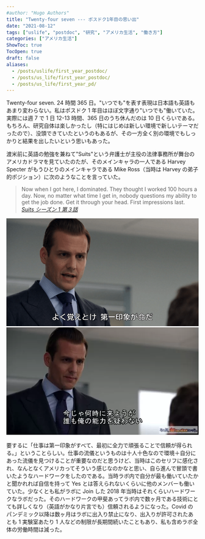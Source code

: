 ```yaml
---
#author: "Hugo Authors"
title: "Twenty-four seven --- ポスドク1年目の思い出"
date: "2021-08-12"
tags: ["uslife", "postdoc", "研究", "アメリカ生活", "働き方"]
categories: ["アメリカ生活"]
ShowToc: true
TocOpen: true
draft: false
aliases:
  - /posts/uslife/first_year_postdoc/
  - /posts/us_life/first_year_postdoc/
  - /posts/us_life/first_year_pd/
---
```


Twenty-four seven. 24 時間 365 日。"いつでも"を表す表現は日本語も英語もあまり変わらない。私はポスドク 1 年目はほぼ文字通り"いつでも"働いていた。実際には週 7 で 1 日 12-13 時間、365 日のうち休んだのは 10 日くらいである。もちろん、研究自体は楽しかったし（特にはじめは新しい環境で新しいテーマだったので）、没頭できていたというのもあるが、その一方全く別の環境でもしっかりと結果を出したいという思いもあった。

渡米前に英語の勉強を兼ねて"Suits"という弁護士が主役の法律事務所が舞台のアメリカドラマを見ていたのたが、そのメインキャラの一人である Harvey Specter がもうひとりのメインキャラである Mike Ross（当時は Harvey の弟子的ポジション）に次のようなことを言っていた。

> Now when I got here, I dominated. They thought I worked 100 hours a day. Now, no matter what time I get in, nobody questions my ability to get the job done. Get it through your head. First impressions last.
> <cite>[Suits シーズン 1 第３話](https://www.imdb.com/title/tt1632701/)</cite>

![](images/2021-08-08-21-39-46.png#center)
![](images/2021-08-08-21-41-33.png#center)

要するに「仕事は第一印象がすべて、最初に全力で頑張ることで信頼が得られる。」ということらしい。仕事の流儀というものは十人十色なので環境＋自分にあった流儀を見つけることが重要なのだと思うけど、当時はこのセリフに感化され、なんとなくアメリカってそういう感じなのかなと思い、自ら進んで冒頭で書いたようなハードワークをしたのである。当時ラボ内で自分が最も働いていたかと聞かれれば自信を持って Yes とは答えられないくらいに他のメンバーも働いていた。少なくとも私がラボに Join した 2018 年当時はそれくらいハードワークなラボだった。そのハードワークの甲斐あってラボ内で数ヶ月である技術にとても詳しくなり（英語がかなり片言でも）信頼されるようになった。Covid のパンデミック以降は数ヶ月はラボに出入り禁止になり、出入りが許可されたあとも 1 実験室あたり 1 人などの制限が長期間続いたこともあり、私も含めラボ全体の労働時間は減った。
